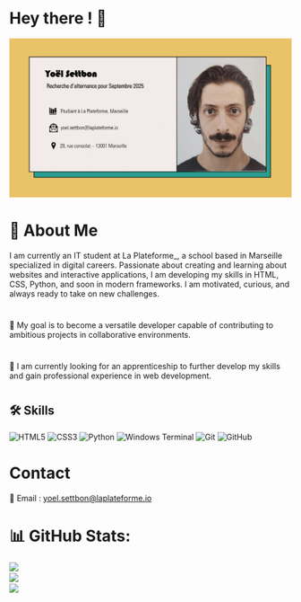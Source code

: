 # Hey there ! 👋

<img src="https://github.com/yoel-settbon/yoel-settbon/blob/main/Yo%C3%ABl%20Settbon-1.png">


# 💫 About Me
I am currently an IT student at La Plateforme_, a school based in Marseille specialized in digital careers. Passionate about creating and learning about websites and interactive applications, I am developing my skills in HTML, CSS, Python, and soon in modern frameworks. I am motivated, curious, and always ready to take on new challenges. 
#
🎯 My goal is to become a versatile developer capable of contributing to ambitious projects in collaborative environments.
#
🚀 I am currently looking for an apprenticeship to further develop my skills and gain professional experience in web development.
#

## 🛠 Skills
![HTML5](https://img.shields.io/badge/html5-%23E34F26.svg?style=for-the-badge&logo=html5&logoColor=white)
![CSS3](https://img.shields.io/badge/css3-%231572B6.svg?style=for-the-badge&logo=css3&logoColor=white)
![Python](https://img.shields.io/badge/python-3670A0?style=for-the-badge&logo=python&logoColor=ffdd54)
![Windows Terminal](https://img.shields.io/badge/Windows%20Terminal-%234D4D4D.svg?style=for-the-badge&logo=windows-terminal&logoColor=white)
![Git](https://img.shields.io/badge/git-%23F05033.svg?style=for-the-badge&logo=git&logoColor=white)
![GitHub](https://img.shields.io/badge/github-%23121011.svg?style=for-the-badge&logo=github&logoColor=white)

###

# Contact
📧 Email : <a href="https://mail.google.com/mail/u/0/#inbox?compose=DmwnWrRspppZMzrswxSXDwBwfDQZSXTMCrPDcCcNggmLLpQJrfgwnxbTlrZHnFVHPCGClJNmKGPL"> yoel.settbon@laplateforme.io <a/>

###

# 📊 GitHub Stats:
![](https://github-readme-stats.vercel.app/api?username=yoel-settbon&theme=dark&hide_border=true&include_all_commits=false&count_private=false)<br/>
![](https://github-readme-streak-stats.herokuapp.com/?user=yoel-settbon&theme=dark&hide_border=true)<br/>
![](https://github-readme-stats.vercel.app/api/top-langs/?username=yoel-settbon&theme=dark&hide_border=true&include_all_commits=false&count_private=false&layout=compact)
